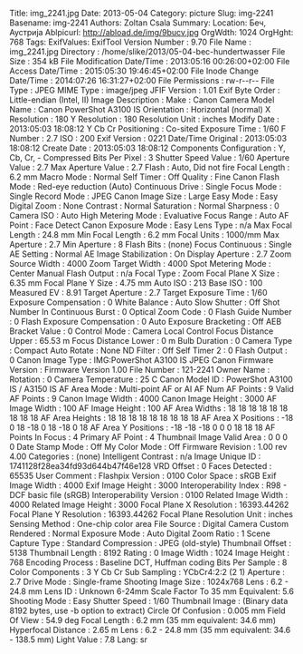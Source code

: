 Title: img_2241.jpg
Date: 2013-05-04
Category: picture
Slug: img-2241
Basename: img-2241
Authors: Zoltan Csala
Summary:
Location: Беч, Аустрија
Ablpicurl: http://abload.de/img/9bucv.jpg
OrgWdth: 1024
OrgHght: 768
Tags:
ExifValues: ExifTool Version Number : 9.70
            File Name : img_2241.jpg
            Directory : /home/slike/2013/05-04-bec-hundertwasser
            File Size : 354 kB
            File Modification Date/Time : 2013:05:16 00:26:00+02:00
            File Access Date/Time : 2015:05:30 19:46:45+02:00
            File Inode Change Date/Time : 2014:07:26 16:31:27+02:00
            File Permissions : rw-r--r--
            File Type : JPEG
            MIME Type : image/jpeg
            JFIF Version : 1.01
            Exif Byte Order : Little-endian (Intel, II)
            Image Description :
            Make : Canon
            Camera Model Name : Canon PowerShot A3100 IS
            Orientation : Horizontal (normal)
            X Resolution : 180
            Y Resolution : 180
            Resolution Unit : inches
            Modify Date : 2013:05:03 18:08:12
            Y Cb Cr Positioning : Co-sited
            Exposure Time : 1/60
            F Number : 2.7
            ISO : 200
            Exif Version : 0221
            Date/Time Original : 2013:05:03 18:08:12
            Create Date : 2013:05:03 18:08:12
            Components Configuration : Y, Cb, Cr, -
            Compressed Bits Per Pixel : 3
            Shutter Speed Value : 1/60
            Aperture Value : 2.7
            Max Aperture Value : 2.7
            Flash : Auto, Did not fire
            Focal Length : 6.2 mm
            Macro Mode : Normal
            Self Timer : Off
            Quality : Fine
            Canon Flash Mode : Red-eye reduction (Auto)
            Continuous Drive : Single
            Focus Mode : Single
            Record Mode : JPEG
            Canon Image Size : Large
            Easy Mode : Easy
            Digital Zoom : None
            Contrast : Normal
            Saturation : Normal
            Sharpness : 0
            Camera ISO : Auto High
            Metering Mode : Evaluative
            Focus Range : Auto
            AF Point : Face Detect
            Canon Exposure Mode : Easy
            Lens Type : n/a
            Max Focal Length : 24.8 mm
            Min Focal Length : 6.2 mm
            Focal Units : 1000/mm
            Max Aperture : 2.7
            Min Aperture : 8
            Flash Bits : (none)
            Focus Continuous : Single
            AE Setting : Normal AE
            Image Stabilization : On
            Display Aperture : 2.7
            Zoom Source Width : 4000
            Zoom Target Width : 4000
            Spot Metering Mode : Center
            Manual Flash Output : n/a
            Focal Type : Zoom
            Focal Plane X Size : 6.35 mm
            Focal Plane Y Size : 4.75 mm
            Auto ISO : 213
            Base ISO : 100
            Measured EV : 8.91
            Target Aperture : 2.7
            Target Exposure Time : 1/60
            Exposure Compensation : 0
            White Balance : Auto
            Slow Shutter : Off
            Shot Number In Continuous Burst : 0
            Optical Zoom Code : 0
            Flash Guide Number : 0
            Flash Exposure Compensation : 0
            Auto Exposure Bracketing : Off
            AEB Bracket Value : 0
            Control Mode : Camera Local Control
            Focus Distance Upper : 65.53 m
            Focus Distance Lower : 0 m
            Bulb Duration : 0
            Camera Type : Compact
            Auto Rotate : None
            ND Filter : Off
            Self Timer 2 : 0
            Flash Output : 0
            Canon Image Type : IMG:PowerShot A3100 IS JPEG
            Canon Firmware Version : Firmware Version 1.00
            File Number : 121-2241
            Owner Name :
            Rotation : 0
            Camera Temperature : 25 C
            Canon Model ID : PowerShot A3100 IS / A3150 IS
            AF Area Mode : Multi-point AF or AI AF
            Num AF Points : 9
            Valid AF Points : 9
            Canon Image Width : 4000
            Canon Image Height : 3000
            AF Image Width : 100
            AF Image Height : 100
            AF Area Widths : 18 18 18 18 18 18 18 18 18
            AF Area Heights : 18 18 18 18 18 18 18 18 18
            AF Area X Positions : -18 0 18 -18 0 18 -18 0 18
            AF Area Y Positions : -18 -18 -18 0 0 0 18 18 18
            AF Points In Focus : 4
            Primary AF Point : 4
            Thumbnail Image Valid Area : 0 0 0 0
            Date Stamp Mode : Off
            My Color Mode : Off
            Firmware Revision : 1.00 rev 4.00
            Categories : (none)
            Intelligent Contrast : n/a
            Image Unique ID : 1741128f28ea34fd93d644b47f46e128
            VRD Offset : 0
            Faces Detected : 65535
            User Comment :
            Flashpix Version : 0100
            Color Space : sRGB
            Exif Image Width : 4000
            Exif Image Height : 3000
            Interoperability Index : R98 - DCF basic file (sRGB)
            Interoperability Version : 0100
            Related Image Width : 4000
            Related Image Height : 3000
            Focal Plane X Resolution : 16393.44262
            Focal Plane Y Resolution : 16393.44262
            Focal Plane Resolution Unit : inches
            Sensing Method : One-chip color area
            File Source : Digital Camera
            Custom Rendered : Normal
            Exposure Mode : Auto
            Digital Zoom Ratio : 1
            Scene Capture Type : Standard
            Compression : JPEG (old-style)
            Thumbnail Offset : 5138
            Thumbnail Length : 8192
            Rating : 0
            Image Width : 1024
            Image Height : 768
            Encoding Process : Baseline DCT, Huffman coding
            Bits Per Sample : 8
            Color Components : 3
            Y Cb Cr Sub Sampling : YCbCr4:2:2 (2 1)
            Aperture : 2.7
            Drive Mode : Single-frame Shooting
            Image Size : 1024x768
            Lens : 6.2 - 24.8 mm
            Lens ID : Unknown 6-24mm
            Scale Factor To 35 mm Equivalent: 5.6
            Shooting Mode : Easy
            Shutter Speed : 1/60
            Thumbnail Image : (Binary data 8192 bytes, use -b option to extract)
            Circle Of Confusion : 0.005 mm
            Field Of View : 54.9 deg
            Focal Length : 6.2 mm (35 mm equivalent: 34.6 mm)
            Hyperfocal Distance : 2.65 m
            Lens : 6.2 - 24.8 mm (35 mm equivalent: 34.6 - 138.5 mm)
            Light Value : 7.8
Lang: sr

